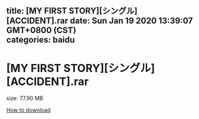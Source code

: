 
title: [MY FIRST STORY][シングル][ACCIDENT].rar
date: Sun Jan 19 2020 13:39:07 GMT+0800 (CST)    
categories: baidu
---

# [MY FIRST STORY][シングル][ACCIDENT].rar
size: 77.90 MB
 
 

[How to download](https://bpcam.bemobtrk.com/go/2ceec3aa-1ca2-46d6-b9ff-aaa5c184517c?jno=2362)